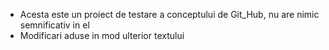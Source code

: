 - Acesta este un proiect de testare a conceptului de Git_Hub, nu are nimic semnificativ in el
- Modificari aduse in mod ulterior textului
